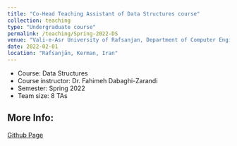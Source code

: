 ```yaml
---
title: "Co-Head Teaching Assistant of Data Structures course"
collection: teaching
type: "Undergraduate course"
permalink: /teaching/Spring-2022-DS
venue: "Vali-e-Asr University of Rafsanjan, Department of Computer Engineering"
date: 2022-02-01
location: "Rafsanjān, Kerman, Iran"
---
```


- Course: Data Structures
- Course instructor: Dr. Fahimeh Dabaghi-Zarandi
- Semester: Spring 2022
- Team size: 8 TAs

## More Info:
[Github Page](https://github.com/VRU-CE/Data_Structures-4002)
